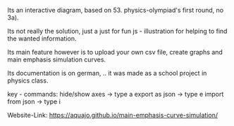 Its an interactive diagram, based on 53. physics-olympiad's first round, no 3a). 

Its not really the solution, just a just for fun js - illustration for helping to find the wanted information.

Its main feature however is to upload your own csv file, create graphs and main emphasis simulation curves.

Its documentation is on german, .. it was made as a school project in physics class.

key - commands:
hide/show axes -> type a
export as json -> type e
import from json -> type i

Website-Link: https://aquajo.github.io/main-emphasis-curve-simulation/

